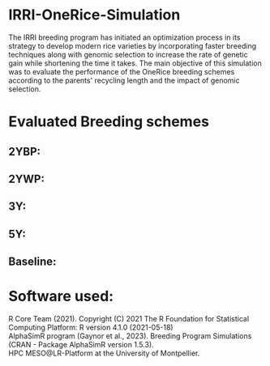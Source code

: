 # IRRI-OneRice-Simulation
The IRRI breeding program has initiated an optimization process in its strategy to develop modern rice varieties by incorporating faster breeding techniques along with genomic selection to increase the rate of genetic gain while shortening the time it takes.
The main objective of this simulation was to evaluate the performance of the OneRice breeding schemes according to the parents' recycling length and the impact of genomic selection.

# Evaluated Breeding schemes
## 2YBP:

## 2YWP: 

## 3Y: 

## 5Y: 

## Baseline: 


# Software used:
R Core Team (2021). Copyright (C) 2021 The R Foundation for Statistical Computing Platform: R version 4.1.0 (2021-05-18) \
AlphaSimR program (Gaynor et al., 2023). Breeding Program Simulations (CRAN - Package AlphaSimR version 1.5.3). \
HPC MESO@LR-Platform at the University of Montpellier.
